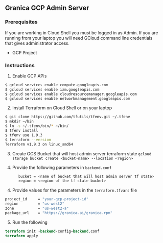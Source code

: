## Granica GCP Admin Server

### Prerequisites
If you are working in Cloud Shell you must be logged in as Admin. If you are running from your laptop you will need GCloud command line credentials that gives administrator access.
- GCP Project

### Instructions
1. Enable GCP APIs
```bash
$ gcloud services enable compute.googleapis.com
$ gcloud services enable iam.googleapis.com
$ gcloud services enable cloudresourcemanager.googleapis.com
$ gcloud services enable networkmanagement.googleapis.com
```

2. Install Terraform on Cloud Shell or on your laptop
```bash
$ git clone https://github.com/tfutils/tfenv.git ~/.tfenv
$ mkdir ~/bin
$ ln -s ~/.tfenv/bin/* ~/bin/
$ tfenv install
$ tfenv use 1.9.3
$ terraform --version
Terraform v1.9.3 on linux_amd64
```

3. Create GCS Bucket that will host admin server terraform state
   `gcloud storage bucket create <bucket-name> --location <region>`

4. Provide the following parameters in `backend.conf`
```bash
      bucket = <name of bucket that will host admin server tf state>
      region = <region of the tf state bucket>
```

4. Provide values for the parameters in the `terraform.tfvars` file
```bash
project_id     = "your-gcp-project-id"
region         = "us-west2"
zone           = "us-west2-a"
package_url    = "https://granica.ai/granica.rpm"
```

5. Run the following
```terraform
terraform init -backend-config=backend.conf
terraform apply
```
